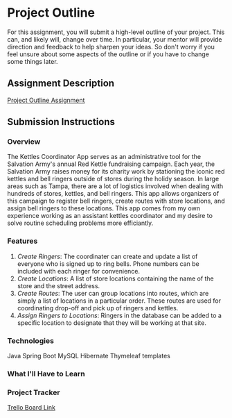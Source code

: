 # Project Outline
For this assignment, you will submit a high-level outline of your project. This can, and likely will, change over time. In particular, your mentor will provide direction and feedback to help sharpen your ideas. So don't worry if you feel unsure about some aspects of the outline or if you have to change some things later.

## Assignment Description
[Project Outline Assignment](https://education.launchcode.org/liftoff/modules/assignments/project-outline)

## Submission Instructions

### Overview
The Kettles Coordinator App serves as an administrative tool for the Salvation Army's annual Red Kettle fundraising campaign. Each year, the Salvation Army raises money for its charity work by stationing the iconic red kettles and bell ringers outside of stores during the holidy season. In large areas such as Tampa, there are a lot of logistics involved when dealing with hundreds of stores, kettles, and bell ringers. 
This app allows organizers of this campaign to register bell ringers, create routes with store locations, and assign bell ringers to these locations. This app comes from my own experience working as an assistant kettles coordinator and my desire to solve routine scheduling problems more efficiantly.

### Features
1. *Create Ringers*: The coordinater can create and update a list of everyone who is signed up to ring bells. Phone numbers can be included with each ringer for convenience.
2. *Create Locations*: A list of store locations containing the name of the store and the street address.
3. *Create Routes*: The user can group locations into routes, which are simply a list of locations in a particular order. These routes are used for coordinating drop-off and pick up of ringers and kettles.
4. *Assign Ringers to Locations*: Ringers in the database can be added to a specific location to designate that they will be working at that site.

### Technologies
Java
Spring Boot
MySQL
Hibernate
Thymeleaf templates

### What I'll Have to Learn


### Project Tracker
[Trello Board Link](https://trello.com/b/DY0blRUP/kettles-coordinator-app)
